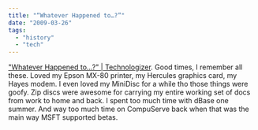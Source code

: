 ```yaml
---
title: "“Whatever Happened to…?”"
date: "2009-03-26"
tags: 
  - "history"
  - "tech"
---
```


["Whatever Happened to…?" | Technologizer](http://technologizer.com/2009/03/26/whatever-happened-to/). Good times, I remember all these. Loved my Epson MX-80 printer, my Hercules graphics card, my Hayes modem. I even loved my MiniDisc for a while tho those things were goofy. Zip discs were awesome for carrying my entire working set of docs from work to home and back. I spent too much time with dBase one summer. And way too much time on CompuServe back when that was the main way MSFT supported betas.
